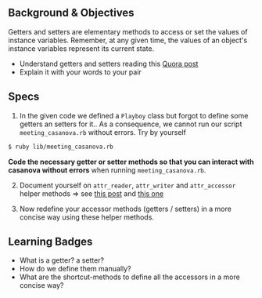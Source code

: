 ## Background & Objectives

Getters and setters are elementary methods to access or set the values of instance variables. Remember, at any given time, the values of an object's instance variables represent its current state. 

* Understand getters and setters reading this [Quora post](http://www.quora.com/Ruby-programming-language/What-are-setters-and-getters-in-Ruby)
* Explain it with your words to your pair

## Specs

1. In the given code we defined a `Playboy` class but forgot to define some getters an setters for it.. As a consequence, we cannot run our script `meeting_casanova.rb` without errors. Try by yourself 

```bash
$ ruby lib/meeting_casanova.rb
```

**Code the necessary getter or setter methods so that you can interact with casanova without errors** when running `meeting_casanova.rb`.  

2. Document yourself on `attr_reader`, `attr_writer` and `attr_accessor` helper methods => see [this post](http://stackoverflow.com/questions/5046831/why-use-rubys-attr-accessor-attr-reader-and-attr-writer) and [this one](http://stackoverflow.com/questions/4370960/what-is-attr-accessor-in-ruby)

3. Now redefine your accessor methods (getters / setters) in a more concise way using these helper methods.

## Learning Badges

- What is a getter? a setter?
- How do we define them manually?
- What are the shortcut-methods to define all the accessors in a more concise way?
